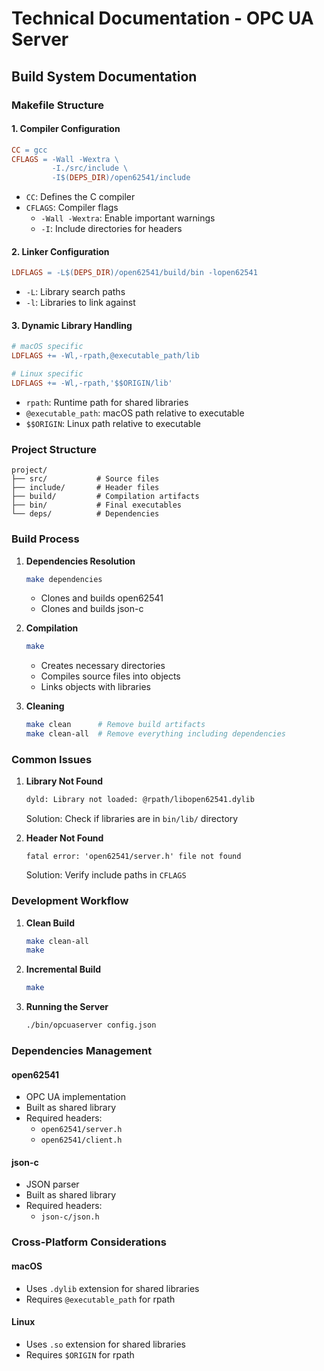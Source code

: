 # Technical Documentation - OPC UA Server

## Build System Documentation

### Makefile Structure

#### 1. Compiler Configuration
```makefile
CC = gcc
CFLAGS = -Wall -Wextra \
         -I./src/include \
         -I$(DEPS_DIR)/open62541/include
```
- `CC`: Defines the C compiler
- `CFLAGS`: Compiler flags
  - `-Wall -Wextra`: Enable important warnings
  - `-I`: Include directories for headers

#### 2. Linker Configuration
```makefile
LDFLAGS = -L$(DEPS_DIR)/open62541/build/bin -lopen62541
```
- `-L`: Library search paths
- `-l`: Libraries to link against

#### 3. Dynamic Library Handling
```makefile
# macOS specific
LDFLAGS += -Wl,-rpath,@executable_path/lib

# Linux specific
LDFLAGS += -Wl,-rpath,'$$ORIGIN/lib'
```
- `rpath`: Runtime path for shared libraries
- `@executable_path`: macOS path relative to executable
- `$$ORIGIN`: Linux path relative to executable

### Project Structure

```
project/
├── src/           # Source files
├── include/       # Header files
├── build/         # Compilation artifacts
├── bin/           # Final executables
└── deps/          # Dependencies
```

### Build Process

1. **Dependencies Resolution**
   ```bash
   make dependencies
   ```
   - Clones and builds open62541
   - Clones and builds json-c

2. **Compilation**
   ```bash
   make
   ```
   - Creates necessary directories
   - Compiles source files into objects
   - Links objects with libraries

3. **Cleaning**
   ```bash
   make clean      # Remove build artifacts
   make clean-all  # Remove everything including dependencies
   ```

### Common Issues

1. **Library Not Found**
   ```bash
   dyld: Library not loaded: @rpath/libopen62541.dylib
   ```
   Solution: Check if libraries are in `bin/lib/` directory

2. **Header Not Found**
   ```
   fatal error: 'open62541/server.h' file not found
   ```
   Solution: Verify include paths in `CFLAGS`

### Development Workflow

1. **Clean Build**
   ```bash
   make clean-all
   make
   ```

2. **Incremental Build**
   ```bash
   make
   ```

3. **Running the Server**
   ```bash
   ./bin/opcuaserver config.json
   ```

### Dependencies Management

#### open62541
- OPC UA implementation
- Built as shared library
- Required headers:
  - `open62541/server.h`
  - `open62541/client.h`

#### json-c
- JSON parser
- Built as shared library
- Required headers:
  - `json-c/json.h`

### Cross-Platform Considerations

#### macOS
- Uses `.dylib` extension for shared libraries
- Requires `@executable_path` for rpath

#### Linux
- Uses `.so` extension for shared libraries
- Requires `$ORIGIN` for rpath